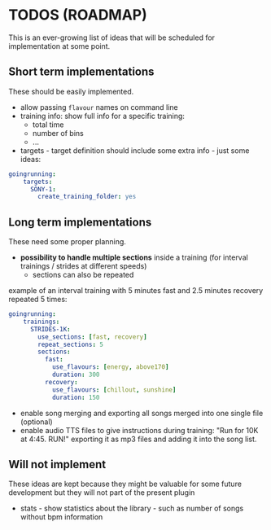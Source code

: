 # TODOS (ROADMAP)

This is an ever-growing list of ideas that will be scheduled for implementation at some point.


## Short term implementations 
These should be easily implemented.

- allow passing `flavour` names on command line
- training info: show full info for a specific training:
    - total time
    - number of bins
    - ...
- targets - target definition should include some extra info - just some ideas:
```yaml
goingrunning:
    targets:
      SONY-1:
        create_training_folder: yes
```


## Long term implementations 
These need some proper planning.

- **possibility to handle multiple sections** inside a training (for interval trainings / strides at different speeds)
    - sections can also be repeated

example of an interval training with 5 minutes fast and 2.5 minutes recovery repeated 5 times:    
```yaml
goingrunning:
    trainings:
      STRIDES-1K:
        use_sections: [fast, recovery]
        repeat_sections: 5
        sections:
          fast:
            use_flavours: [energy, above170]
            duration: 300
          recovery:
            use_flavours: [chillout, sunshine]
            duration: 150
```    

- enable song merging and exporting all songs merged into one single file (optional)
- enable audio TTS files to give instructions during training: "Run for 10K at 4:45. RUN!" exporting it as mp3 files and adding it into the song list.


## Will not implement
These ideas are kept because they might be valuable for some future development but they will not part of the present plugin

- stats - show statistics about the library - such as number of songs without bpm information